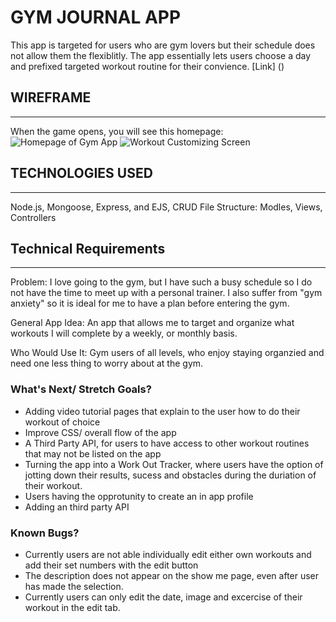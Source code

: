 # GYM JOURNAL APP
This app is targeted for users who are gym lovers but their schedule does not allow them the flexiblitly. The app essentially lets users choose a day and  prefixed targeted workout routine for their convience. 
[Link] ()
## WIREFRAME
---
When the game opens, you will see this homepage:
![Homepage of Gym App]('https://i.imgur.com/GyckZqL.png)
![Workout Customizing Screen](https://i.imgur.com/k6w8IKN.png)

## TECHNOLOGIES USED
---
Node.js, Mongoose, Express, and EJS, CRUD
File Structure: Modles, Views, Controllers

## Technical Requirements
---------------
Problem: I love going to the gym, but I have such a busy schedule so I do not have the time to meet up with a personal trainer. I also suffer from "gym anxiety" so it is ideal for me to have a plan before entering the gym. 

General App Idea: An app that allows me to target and organize what workouts I will complete by a weekly, or monthly basis. 

Who Would Use It: Gym users of all levels, who enjoy staying organzied and need one less thing to worry about at the gym. 
### What's Next/ Stretch Goals?
- Adding video tutorial pages that explain to the user how to do their workout of choice
- Improve CSS/ overall flow of the app
- A Third Party API, for users to have access to other workout routines that may not be listed on the app
- Turning the app into a Work Out Tracker, where users have the option of jotting down their results, sucess and obstacles during the duriation of their workout. 
- Users having the opprotunity to create an in app profile 
- Adding an third party API
### Known Bugs?
- Currently users are not able individually edit either own workouts and add their set numbers with the edit button 
- The description does not appear on the show me page, even after user has made the selection. 
- Currently users can only edit the date, image and excercise of their workout in the edit tab. 
